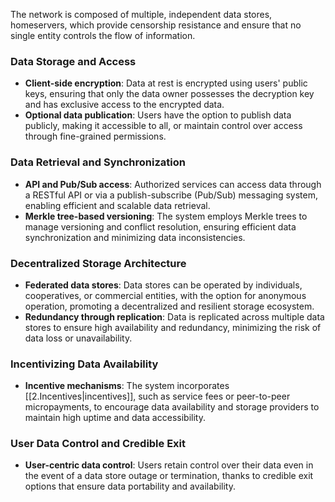 The network is composed of multiple, independent data stores, homeservers, which provide censorship resistance and ensure that no single entity controls the flow of information. 

### Data Storage and Access

- **Client-side encryption**: Data at rest is encrypted using users' public keys, ensuring that only the data owner possesses the decryption key and has exclusive access to the encrypted data.
- **Optional data publication**: Users have the option to publish data publicly, making it accessible to all, or maintain control over access through fine-grained permissions.

### Data Retrieval and Synchronization

- **API and Pub/Sub access**: Authorized services can access data through a RESTful API or via a publish-subscribe (Pub/Sub) messaging system, enabling efficient and scalable data retrieval.
- **Merkle tree-based versioning**: The system employs Merkle trees to manage versioning and conflict resolution, ensuring efficient data synchronization and minimizing data inconsistencies.

### Decentralized Storage Architecture

- **Federated data stores**: Data stores can be operated by individuals, cooperatives, or commercial entities, with the option for anonymous operation, promoting a decentralized and resilient storage ecosystem.
- **Redundancy through replication**: Data is replicated across multiple data stores to ensure high availability and redundancy, minimizing the risk of data loss or unavailability.

### Incentivizing Data Availability

- **Incentive mechanisms**: The system incorporates [[2.Incentives|incentives]], such as service fees or peer-to-peer micropayments, to encourage data availability and storage providers to maintain high uptime and data accessibility.

### User Data Control and Credible Exit

- **User-centric data control**: Users retain control over their data even in the event of a data store outage or termination, thanks to credible exit options that ensure data portability and availability.
